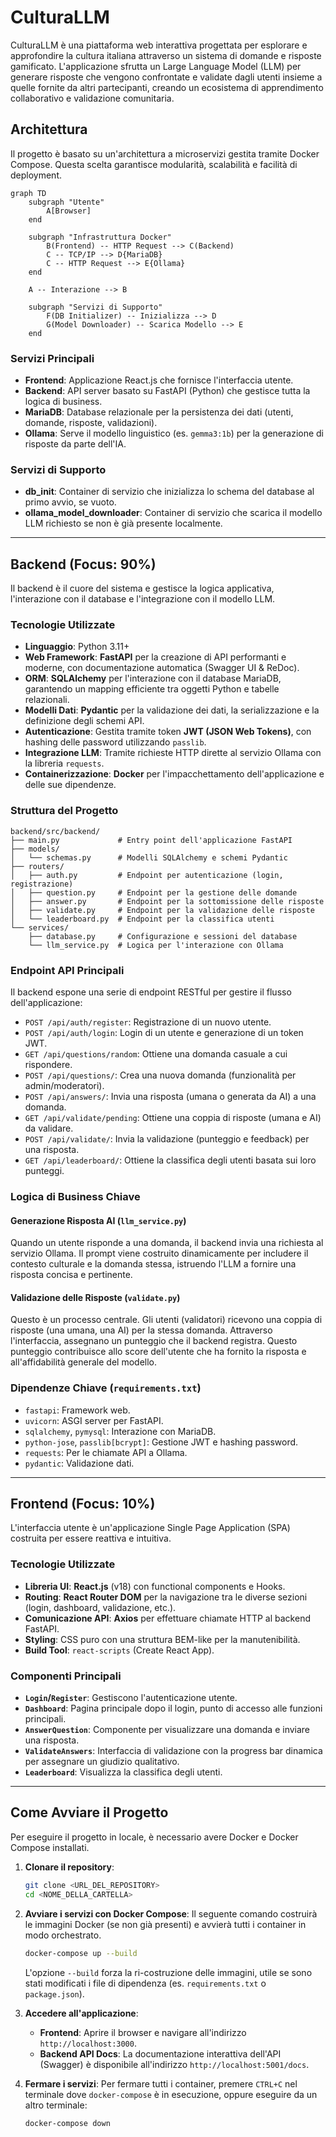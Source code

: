 # CulturaLLM

CulturaLLM è una piattaforma web interattiva progettata per esplorare e approfondire la cultura italiana attraverso un sistema di domande e risposte gamificato. L'applicazione sfrutta un Large Language Model (LLM) per generare risposte che vengono confrontate e validate dagli utenti insieme a quelle fornite da altri partecipanti, creando un ecosistema di apprendimento collaborativo e validazione comunitaria.

## Architettura

Il progetto è basato su un'architettura a microservizi gestita tramite Docker Compose. Questa scelta garantisce modularità, scalabilità e facilità di deployment.

```mermaid
graph TD
    subgraph "Utente"
        A[Browser]
    end

    subgraph "Infrastruttura Docker"
        B(Frontend) -- HTTP Request --> C(Backend)
        C -- TCP/IP --> D{MariaDB}
        C -- HTTP Request --> E{Ollama}
    end

    A -- Interazione --> B

    subgraph "Servizi di Supporto"
        F(DB Initializer) -- Inizializza --> D
        G(Model Downloader) -- Scarica Modello --> E
    end
```

### Servizi Principali
- **Frontend**: Applicazione React.js che fornisce l'interfaccia utente.
- **Backend**: API server basato su FastAPI (Python) che gestisce tutta la logica di business.
- **MariaDB**: Database relazionale per la persistenza dei dati (utenti, domande, risposte, validazioni).
- **Ollama**: Serve il modello linguistico (es. `gemma3:1b`) per la generazione di risposte da parte dell'IA.

### Servizi di Supporto
- **db_init**: Container di servizio che inizializza lo schema del database al primo avvio, se vuoto.
- **ollama_model_downloader**: Container di servizio che scarica il modello LLM richiesto se non è già presente localmente.

---

## Backend (Focus: 90%)

Il backend è il cuore del sistema e gestisce la logica applicativa, l'interazione con il database e l'integrazione con il modello LLM.

### Tecnologie Utilizzate
- **Linguaggio**: Python 3.11+
- **Web Framework**: **FastAPI** per la creazione di API performanti e moderne, con documentazione automatica (Swagger UI & ReDoc).
- **ORM**: **SQLAlchemy** per l'interazione con il database MariaDB, garantendo un mapping efficiente tra oggetti Python e tabelle relazionali.
- **Modelli Dati**: **Pydantic** per la validazione dei dati, la serializzazione e la definizione degli schemi API.
- **Autenticazione**: Gestita tramite token **JWT (JSON Web Tokens)**, con hashing delle password utilizzando `passlib`.
- **Integrazione LLM**: Tramite richieste HTTP dirette al servizio Ollama con la libreria `requests`.
- **Containerizzazione**: **Docker** per l'impacchettamento dell'applicazione e delle sue dipendenze.

### Struttura del Progetto
```
backend/src/backend/
├── main.py             # Entry point dell'applicazione FastAPI
├── models/
│   └── schemas.py      # Modelli SQLAlchemy e schemi Pydantic
├── routers/
│   ├── auth.py         # Endpoint per autenticazione (login, registrazione)
│   ├── question.py     # Endpoint per la gestione delle domande
│   ├── answer.py       # Endpoint per la sottomissione delle risposte
│   ├── validate.py     # Endpoint per la validazione delle risposte
│   └── leaderboard.py  # Endpoint per la classifica utenti
└── services/
    ├── database.py     # Configurazione e sessioni del database
    └── llm_service.py  # Logica per l'interazione con Ollama
```

### Endpoint API Principali
Il backend espone una serie di endpoint RESTful per gestire il flusso dell'applicazione:
- `POST /api/auth/register`: Registrazione di un nuovo utente.
- `POST /api/auth/login`: Login di un utente e generazione di un token JWT.
- `GET /api/questions/random`: Ottiene una domanda casuale a cui rispondere.
- `POST /api/questions/`: Crea una nuova domanda (funzionalità per admin/moderatori).
- `POST /api/answers/`: Invia una risposta (umana o generata da AI) a una domanda.
- `GET /api/validate/pending`: Ottiene una coppia di risposte (umana e AI) da validare.
- `POST /api/validate/`: Invia la validazione (punteggio e feedback) per una risposta.
- `GET /api/leaderboard/`: Ottiene la classifica degli utenti basata sui loro punteggi.

### Logica di Business Chiave

#### Generazione Risposta AI (`llm_service.py`)
Quando un utente risponde a una domanda, il backend invia una richiesta al servizio Ollama. Il prompt viene costruito dinamicamente per includere il contesto culturale e la domanda stessa, istruendo l'LLM a fornire una risposta concisa e pertinente.

#### Validazione delle Risposte (`validate.py`)
Questo è un processo centrale. Gli utenti (validatori) ricevono una coppia di risposte (una umana, una AI) per la stessa domanda. Attraverso l'interfaccia, assegnano un punteggio che il backend registra. Questo punteggio contribuisce allo score dell'utente che ha fornito la risposta e all'affidabilità generale del modello.

### Dipendenze Chiave (`requirements.txt`)
- `fastapi`: Framework web.
- `uvicorn`: ASGI server per FastAPI.
- `sqlalchemy`, `pymysql`: Interazione con MariaDB.
- `python-jose`, `passlib[bcrypt]`: Gestione JWT e hashing password.
- `requests`: Per le chiamate API a Ollama.
- `pydantic`: Validazione dati.

---

## Frontend (Focus: 10%)

L'interfaccia utente è un'applicazione Single Page Application (SPA) costruita per essere reattiva e intuitiva.

### Tecnologie Utilizzate
- **Libreria UI**: **React.js** (v18) con functional components e Hooks.
- **Routing**: **React Router DOM** per la navigazione tra le diverse sezioni (login, dashboard, validazione, etc.).
- **Comunicazione API**: **Axios** per effettuare chiamate HTTP al backend FastAPI.
- **Styling**: CSS puro con una struttura BEM-like per la manutenibilità.
- **Build Tool**: `react-scripts` (Create React App).

### Componenti Principali
- **`Login`/`Register`**: Gestiscono l'autenticazione utente.
- **`Dashboard`**: Pagina principale dopo il login, punto di accesso alle funzioni principali.
- **`AnswerQuestion`**: Componente per visualizzare una domanda e inviare una risposta.
- **`ValidateAnswers`**: Interfaccia di validazione con la progress bar dinamica per assegnare un giudizio qualitativo.
- **`Leaderboard`**: Visualizza la classifica degli utenti.

---

## Come Avviare il Progetto

Per eseguire il progetto in locale, è necessario avere Docker e Docker Compose installati.

1. **Clonare il repository**:
   ```sh
   git clone <URL_DEL_REPOSITORY>
   cd <NOME_DELLA_CARTELLA>
   ```

2. **Avviare i servizi con Docker Compose**:
   Il seguente comando costruirà le immagini Docker (se non già presenti) e avvierà tutti i container in modo orchestrato.
   ```sh
   docker-compose up --build
   ```
   L'opzione `--build` forza la ri-costruzione delle immagini, utile se sono stati modificati i file di dipendenza (es. `requirements.txt` o `package.json`).

3. **Accedere all'applicazione**:
   - **Frontend**: Aprire il browser e navigare all'indirizzo `http://localhost:3000`.
   - **Backend API Docs**: La documentazione interattiva dell'API (Swagger) è disponibile all'indirizzo `http://localhost:5001/docs`.

4. **Fermare i servizi**:
   Per fermare tutti i container, premere `CTRL+C` nel terminale dove `docker-compose` è in esecuzione, oppure eseguire da un altro terminale:
   ```sh
   docker-compose down
   ``` 
